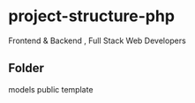 # project-structure-php
Frontend &amp; Backend  , Full Stack Web Developers

Folder
-----
models
public
template
